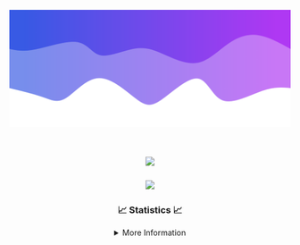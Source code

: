 ![Header](./IMG_4001.png)
<div align="center">

<h1 align="center">
  <a href="https://git.io/typing-svg">
    <img src="https://readme-typing-svg.herokuapp.com/?lines=Welcome+to+my+profile!+👋;JavaScript+developer.;&center=true&size=25">
  </a>
</h1>

<p align="center">
  <img src="https://lanyard.cnrad.dev/api/624702585596805130" />
</p>

### 📈 Statistics 📈
<details>
    <summary>More Information</summary>
    <br/>

<!--START_SECTION:waka-->
![Code Time](http://img.shields.io/badge/Code%20Time-89%20hrs%201%20min-blue)

![Profile Views](http://img.shields.io/badge/Profile%20Views-0-blue)

**🐱 My GitHub Data** 

> 📦 2.1 kB Used in GitHub's Storage 
 > 
> 🏆 3 Contributions in the Year 2024
 > 
> 🚫 Not Opted to Hire
 > 
> 📜 5 Public Repositories 
 > 
> 🔑 1 Private Repositories 
 > 
**I'm an Early 🐤** 

```text
🌞 Morning                117 commits         ███░░░░░░░░░░░░░░░░░░░░░░   13.37 % 
🌆 Daytime                356 commits         ██████████░░░░░░░░░░░░░░░   40.69 % 
🌃 Evening                359 commits         ██████████░░░░░░░░░░░░░░░   41.03 % 
🌙 Night                  43 commits          █░░░░░░░░░░░░░░░░░░░░░░░░   04.91 % 
```
📅 **I'm Most Productive on Wednesday** 

```text
Monday                   108 commits         ███░░░░░░░░░░░░░░░░░░░░░░   12.34 % 
Tuesday                  127 commits         ████░░░░░░░░░░░░░░░░░░░░░   14.51 % 
Wednesday                164 commits         █████░░░░░░░░░░░░░░░░░░░░   18.74 % 
Thursday                 146 commits         ████░░░░░░░░░░░░░░░░░░░░░   16.69 % 
Friday                   124 commits         ████░░░░░░░░░░░░░░░░░░░░░   14.17 % 
Saturday                 82 commits          ██░░░░░░░░░░░░░░░░░░░░░░░   09.37 % 
Sunday                   124 commits         ████░░░░░░░░░░░░░░░░░░░░░   14.17 % 
```


📊 **This Week I Spent My Time On** 

```text
🕑︎ Time Zone: America/New_York

💬 Programming Languages: 
Java                     9 hrs 31 mins       ██████████████████████░░░   88.72 % 
Kotlin                   34 mins             █░░░░░░░░░░░░░░░░░░░░░░░░   05.38 % 
XML                      20 mins             █░░░░░░░░░░░░░░░░░░░░░░░░   03.17 % 
YAML                     16 mins             █░░░░░░░░░░░░░░░░░░░░░░░░   02.49 % 
GitIgnore file           1 min               ░░░░░░░░░░░░░░░░░░░░░░░░░   00.20 % 

🔥 Editors: 
IntelliJ                 10 hrs 43 mins      █████████████████████████   100.00 % 

🐱‍💻 Projects: 
Mercury                  5 hrs 42 mins       █████████████░░░░░░░░░░░░   53.14 % 
Sodium                   3 hrs 31 mins       ████████░░░░░░░░░░░░░░░░░   32.85 % 
SacredRIPOrganizationNEW 1 hr 7 mins         ███░░░░░░░░░░░░░░░░░░░░░░   10.52 % 
Cobalt                   11 mins             ░░░░░░░░░░░░░░░░░░░░░░░░░   01.83 % 
Unknown Project          4 mins              ░░░░░░░░░░░░░░░░░░░░░░░░░   00.74 % 

💻 Operating System: 
Windows                  10 hrs 43 mins      █████████████████████████   100.00 % 
```

**I Mostly Code in Java** 

```text
Java                     21 repos            ██████████████████████░░░   87.50 % 
JavaScript               2 repos             ██░░░░░░░░░░░░░░░░░░░░░░░   08.33 % 
C++                      1 repo              █░░░░░░░░░░░░░░░░░░░░░░░░   04.17 % 
```



**Timeline**

![Lines of Code chart](https://raw.githubusercontent.com/DevDipin/DevDipin/main/assets/bar_graph.png)


 Last Updated on 21/02/2024 23:10:50 UTC
<!--END_SECTION:waka-->

![Footer](./IMG_4002.png)